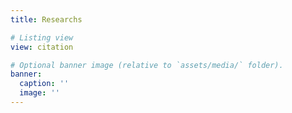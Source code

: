 ```yaml
---
title: Researchs

# Listing view
view: citation

# Optional banner image (relative to `assets/media/` folder).
banner:
  caption: ''
  image: ''
---
```


